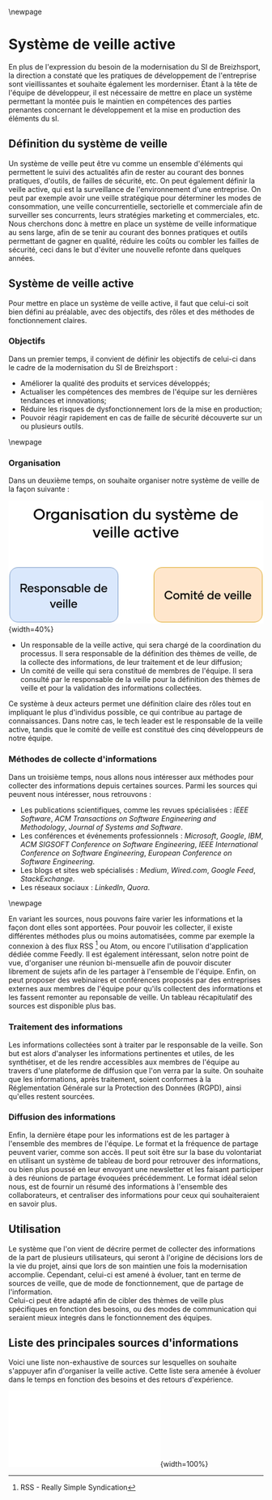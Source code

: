 \newpage

#   Système de veille active

En plus de l'expression du besoin de la modernisation du SI de Breizhsport, la direction a constaté que les pratiques de développement de l'entreprise sont vieillissantes et souhaite également les morderniser. Étant à la tête de l'équipe de développeur, il est nécessaire de mettre en place un système permettant la montée puis le maintien en compétences des parties prenantes concernant le développement et la mise en production des éléments du sI.

##  Définition du système de veille

Un système de veille peut être vu comme un ensemble d'éléments qui permettent le suivi des actualités afin de rester au courant des bonnes pratiques, d'outils, de failles de sécurité, etc. On peut également définir la veille active, qui est la surveillance de l'environnement d'une entreprise. On peut par exemple avoir une veille stratégique pour déterminer les modes de consommation, une veille concurrentielle, sectorielle et commerciale afin de surveiller ses concurrents, leurs stratégies marketing et commerciales, etc.
Nous cherchons donc à mettre en place un système de veille informatique au sens large, afin de se tenir au courant des bonnes pratiques et outils permettant de gagner en qualité, réduire les coûts ou combler les failles de sécurité, ceci dans le but d'éviter une nouvelle refonte dans quelques années.

##  Système de veille active

Pour mettre en place un système de veille active, il faut que celui-ci soit bien défini au préalable, avec des objectifs, des rôles et des méthodes de fonctionnement claires.  

### Objectifs

Dans un premier temps, il convient de définir les objectifs de celui-ci dans le cadre de la modernisation du SI de Breizhsport :

 -  Améliorer la qualité des produits et services développés;
 -  Actualiser les compétences des membres de l'équipe sur les dernières tendances et innovations;
 -  Réduire les risques de dysfonctionnement lors de la mise en production;
 -  Pouvoir réagir rapidement en cas de faille de sécurité découverte sur un ou plusieurs outils.

\newpage

### Organisation

Dans un deuxième temps, on souhaite organiser notre système de veille de la façon suivante :

![Organisation du système de veille active](ASSETS/IMAGES/I/Orga_Systeme_Veille.png){width=40%}

 -  Un responsable de la veille active, qui sera chargé de la coordination du processus. Il sera responsable de la définition des thèmes de veille, de la collecte des informations, de leur traitement et de leur diffusion;
 -  Un comité de veille qui sera constitué de membres de l'équipe. Il sera consulté par le responsable de la veille pour la définition des thèmes de veille et pour la validation des informations collectées.

Ce système à deux acteurs permet une définition claire des rôles tout en impliquant le plus d'individus possible, ce qui contribue au partage de connaissances. Dans notre cas, le tech leader est le responsable de la veille active, tandis que le comité de veille est constitué des cinq développeurs de notre équipe.

### Méthodes de collecte d'informations

Dans un troisième temps, nous allons nous intéresser aux méthodes pour collecter des informations depuis certaines sources.
Parmi les sources qui peuvent nous intéresser, nous retrouvons :

 -  Les publications scientifiques, comme les revues spécialisées : *IEEE Software*, *ACM Transactions on Software Engineering and Methodology*, *Journal of Systems and Software*.
 -  Les conférences et événements professionnels : *Microsoft*, *Google*, *IBM*, *ACM SIGSOFT Conference on Software Engineering*, *IEEE International Conference on Software Engineering*, *European Conference on Software Engineering*.
 -  Les blogs et sites web spécialisés : *Medium*, *Wired.com*, *Google Feed*, *StackExchange*.
 -  Les réseaux sociaux : *LinkedIn*, *Quora*.

\newpage

En variant les sources, nous pouvons faire varier les informations et la façon dont elles sont apportées. Pour pouvoir les collecter, il existe différentes méthodes plus ou moins automatisées, comme par exemple la connexion à des flux RSS [^4] ou Atom, ou encore l'utilisation d'application dédiée comme Feedly. Il est également intéressant, selon notre point de vue, d'organiser une réunion bi-mensuelle afin de pouvoir discuter librement de sujets afin de les partager à l'ensemble de l'équipe. Enfin, on peut proposer des webinaires et conférences proposés par des entreprises externes aux membres de l'équipe pour qu'ils collectent des informations et les fassent remonter au reponsable de veille. Un tableau récapitulatif des sources est disponible plus bas.

### Traitement des informations

Les informations collectées sont à traiter par le responsable de la veille. Son but est alors d'analyser les informations pertinentes et utiles, de les synthétiser, et de les rendre accessibles aux membres de l'équipe au travers d'une plateforme de diffusion que l'on verra par la suite. On souhaite que les informations, après traitement, soient conformes à la Réglementation Générale sur la Protection des Données (RGPD), ainsi qu'elles restent sourcées.

### Diffusion des informations

Enfin, la dernière étape pour les informations est de les partager à l'ensemble des membres de l'équipe. Le format et la fréquence de partage peuvent varier, comme son accès. Il peut soit être sur la base du volontariat en utilisant un système de tableau de bord pour retrouver des informations, ou bien plus poussé en leur envoyant une newsletter et les faisant participer à des réunions de partage évoquées précédemment. Le format idéal selon nous, est de fournir un résumé des informations à l'ensemble des collaborateurs, et centraliser des informations pour ceux qui souhaiteraient en savoir plus.

##  Utilisation

Le système que l'on vient de décrire permet de collecter des informations de la part de plusieurs utilisateurs, qui seront à l'origine de décisions lors de la vie du projet, ainsi que lors de son maintien une fois la modernisation accomplie. Cependant, celui-ci est amené à évoluer, tant en terme de sources de veille, que de mode de fonctionnement, que de partage de l'information.  
Celui-ci peut être adapté afin de cibler des thèmes de veille plus spécifiques en fonction des besoins, ou des modes de communication qui seraient mieux integrés dans le fonctionnement des équipes.

##  Liste des principales sources d'informations

Voici une liste non-exhaustive de sources sur lesquelles on souhaite s'appuyer afin d'organiser la veille active. Cette liste sera amenée à évoluer dans le temps en fonction des besoins et des retours d'expérience.

![Liste non-exhaustive de sources de veille.](ASSETS/DOCS/I-Liste_source_veille.pdf){width=100%}

[^4]: RSS - Really Simple Syndication